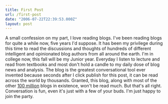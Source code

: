 ```yaml
---
title: First Post
url: /first-post
date: "2006-07-22T22:39:53.000Z"
layout: post
---
```


A small confession on my part, I love reading blogs. I've been reading blogs for quite a while now, five years I'd suppose. It has been my privilege during this time to read the discussions and thoughts of hundreds of different intelligent and opinionated blog authors from all around the earth. I'm in college now, this fall will be my Junior year. Everyday I listen to lecture and read from textbooks and most don't hold a candle to my daily dose of blog news and analysis. The blog is the greatest conversational tool ever invented because seconds after I click publish for this post, it can be read across the world by thousands. Granted, this blog, along with most of the other [100 million][0] blogs in existence, won't be read much. But that's all right. Conversation is fun, even it's just with a few of your buds. I'm just happy to join the party.

[0]: http://www.blogherald.com/2005/10/10/the-blog-herald-blog-count-october-2005/